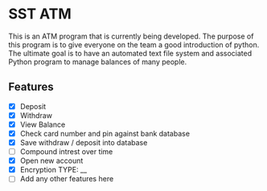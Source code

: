 # SST ATM
This is an ATM program that is currently being developed. The purpose of this program is to give everyone on the team a good introduction of python. The ultimate goal is to have an automated text file system and associated Python program to manage balances of many people.

## Features
- [x] Deposit
- [x] Withdraw
- [x] View Balance
- [x] Check card number and pin against bank database
- [x] Save withdraw / deposit into database
- [ ] Compound intrest over time
- [x] Open new account
- [x] Encryption TYPE: __
- [ ] Add any other features here
